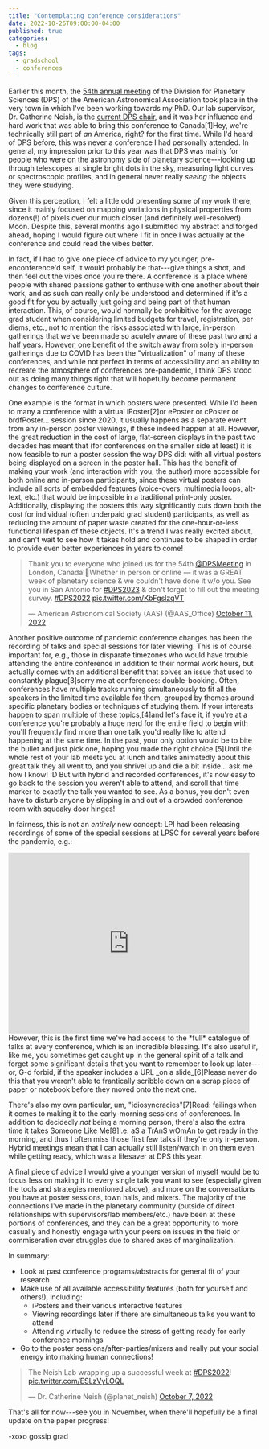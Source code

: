 ```yaml
---
title: "Contemplating conference considerations"
date: 2022-10-26T09:00:00-04:00
published: true
categories:
  - blog
tags:
  - gradschool
  - conferences
---
```


Earlier this month, the [54th annual meeting](https://aas.org/meetings/dps54) of the Division for Planetary Sciences (DPS) of the American Astronomical Association took place in the very town in which I've been working towards my PhD. Our lab supervisor, Dr. Catherine Neish, is the [current DPS chair](https://dps.aas.org/leadership/officers), and it was her influence and hard work that was able to bring this conference to Canada<span class="ref"><span class="refnum">[1]</span><span class="refbody">Hey, we're technically still part of _an_ America, right?</span></span> for the first time. While I'd heard of DPS before, this was never a conference I had personally attended. In general, my impression prior to this year was that DPS was mainly for people who were on the astronomy side of planetary science---looking up through telescopes at single bright dots in the sky, measuring light curves or spectroscopic profiles, and in general never really _seeing_ the objects they were studying.

Given this perception, I felt a little odd presenting some of my work there, since it mainly focused on mapping variations in physical properties from dozens(!) of pixels over our much closer (and definitely well-resolved) Moon. Despite this, several months ago I submitted my abstract and forged ahead, hoping I would figure out where I fit in once I was actually at the conference and could read the vibes better.

In fact, if I had to give one piece of advice to my younger, pre-enconference'd self, it would probably be that---give things a shot, and then feel out the vibes once you're there. A conference is a place where people with shared passions gather to enthuse with one another about their work, and as such can really only be understood and determined if it's a good fit for you by actually just going and being part of that human interaction. This, of course, would normally be prohibitive for the average grad student when considering limited budgets for travel, registration, per diems, etc., not to mention the risks associated with large, in-person gatherings that we've been made so acutely aware of these past two and a half years. However, one benefit of the switch away from solely in-person gatherings due to COVID has been the "virtualization" of many of these conferences, and while not perfect in terms of accessibility and an ability to recreate the atmosphere of conferences pre-pandemic, I think DPS stood out as doing many things right that will hopefully become permanent changes to conference culture.

One example is the format in which posters were presented. While I'd been to many a conference with a virtual iPoster<span class="ref"><span class="refnum">[2]</span><span class="refbody">or ePoster or cPoster or brdfPoster...</span></span> session since 2020, it usually happens as a separate event from any in-person poster viewings, if these indeed happen at all. However, the great reduction in the cost of large, flat-screen displays in the past two decades has meant that (for conferences on the smaller side at least) it is now feasible to run a poster session the way DPS did: with all virtual posters being displayed on a screen in the poster hall. This has the benefit of making your work (and interaction with you, the author) more accessible for both online and in-person participants, since these virtual posters can include all sorts of embedded features (voice-overs, multimedia loops, alt-text, etc.) that would be impossible in a traditional print-only poster. Additionally, displaying the posters this way significantly cuts down both the cost for individual (often underpaid grad student) participants, as well as reducing the amount of paper waste created for the one-hour-or-less functional lifespan of these objects. It's a trend I was really excited about, and can't wait to see how it takes hold and continues to be shaped in order to provide even better experiences in years to come!

<blockquote class="twitter-tweet"><p lang="en" dir="ltr">Thank you to everyone who joined us for the 54th <a href="https://twitter.com/DPSMeeting?ref_src=twsrc%5Etfw">@DPSMeeting</a> in London, Canada!🍁Whether in person or online — it was a GREAT week of planetary science &amp; we couldn&#39;t have done it w/o you. See you in San Antonio for <a href="https://twitter.com/hashtag/DPS2023?src=hash&amp;ref_src=twsrc%5Etfw">#DPS2023</a> &amp; don&#39;t forget to fill out the meeting survey. <a href="https://twitter.com/hashtag/DPS2022?src=hash&amp;ref_src=twsrc%5Etfw">#DPS2022</a> <a href="https://t.co/KbFgslzqVT">pic.twitter.com/KbFgslzqVT</a></p>&mdash; American Astronomical Society (AAS) (@AAS_Office) <a href="https://twitter.com/AAS_Office/status/1579847687754903552?ref_src=twsrc%5Etfw">October 11, 2022</a></blockquote> <script async src="https://platform.twitter.com/widgets.js" charset="utf-8"></script>

Another positive outcome of pandemic conference changes has been the recording of talks and special sessions for later viewing. This is of course important for, e.g., those in disparate timezones who would have trouble attending the entire conference in addition to their normal work hours, but actually comes with an additional benefit that solves an issue that used to constantly plague<span class="ref"><span class="refnum">[3]</span><span class="refbody">sorry</span></span> me at conferences: double-booking. Often, conferences have multiple tracks running simultaneously to fit all the speakers in the limited time available for them, grouped by themes around specific planetary bodies or techniques of studying them. If your interests happen to span multiple of these topics,<span class="ref"><span class="refnum">[4]</span><span class="refbody">and let's face it, if you're at a conference you're probably a huge nerd for the entire field to begin with</span></span> you'll frequently find more than one talk you'd really like to attend happening at the same time. In the past, your only option would be to bite the bullet and just pick one, hoping you made the right choice.<span class="ref"><span class="refnum">[5]</span><span class="refbody">Until the whole rest of your lab meets you at lunch and talks animatedly about this great talk they all went to, and you shrivel up and die a bit inside... ask me how I know! :D</span></span> But with hybrid and recorded conferences, it's now easy to go back to the session you weren't able to attend, and scroll that time marker to exactly the talk you wanted to see. As a bonus, you don't even have to disturb anyone by slipping in and out of a crowded conference room with squeaky door hinges!

In fairness, this is not an _entirely_ new concept: LPI had been releasing recordings of some of the special sessions at LPSC for several years before the pandemic, e.g.:

<iframe width="480" height="360" src="https://www.youtube.com/embed/ZtoLw0KWzsU" frameborder="0"> </iframe><br>
However, this is the first time we've had access to the *full* catalogue of talks at every conference, which is an incredible blessing. It's also useful if, like me, you sometimes get caught up in the general spirit of a talk and forget some significant details that you want to remember to look up later---or, G-d forbid, if the speaker includes a URL _on a slide_<span class="ref"><span class="refnum">[6]</span><span class="refbody">Please never do this</span></span> that you weren't able to frantically scribble down on a scrap piece of paper or notebook before they moved onto the next one.

There's also my own particular, um, "idiosyncracies"<span class="ref"><span class="refnum">[7]</span><span class="refbody">Read: failings</span></span> when it comes to making it to the early-morning sessions of conferences. In addition to decidedly _not_ being a morning person, there's also the extra time it takes Someone Like Me<span class="ref"><span class="refnum">[8]</span><span class="refbody">i.e. aS a TrAnS wOmAn</span></span> to get ready in the morning, and thus I often miss those first few talks if they're only in-person. Hybrid meetings mean that I can actually still listen/watch in on them even while getting ready, which was a lifesaver at DPS this year.

A final piece of advice I would give a younger version of myself would be to focus less on making it to every single talk you want to see (especially given the tools and strategies mentioned above), and more on the conversations you have at poster sessions, town halls, and mixers. The majority of the connections I've made in the planetary community (outside of direct relationships with supervisors/lab members/etc.) have been at these portions of conferences, and they can be a great opportunity to more casually and honestly engage with your peers on issues in the field or commiseration over struggles due to shared axes of marginalization.

In summary:

* Look at past conference programs/abstracts for general fit of your research
* Make use of all available accessibility features (both for yourself and others!), including:
  * iPosters and their various interactive features
  * Viewing recordings later if there are simultaneous talks you want to attend
  * Attending virtually to reduce the stress of getting ready for early conference mornings
* Go to the poster sessions/after-parties/mixers and really put your social energy into making human connections!

<blockquote class="twitter-tweet"><p lang="en" dir="ltr">The Neish Lab wrapping up a successful week at <a href="https://twitter.com/hashtag/DPS2022?src=hash&amp;ref_src=twsrc%5Etfw">#DPS2022</a>! <a href="https://t.co/ESLzVyLOQL">pic.twitter.com/ESLzVyLOQL</a></p>&mdash; Dr. Catherine Neish (@planet_neish) <a href="https://twitter.com/planet_neish/status/1578406726663127041?ref_src=twsrc%5Etfw">October 7, 2022</a></blockquote> <script async src="https://platform.twitter.com/widgets.js" charset="utf-8"></script>

That's all for now---see you in November, when there'll hopefully be a final update on the paper progress!

-xoxo gossip grad



